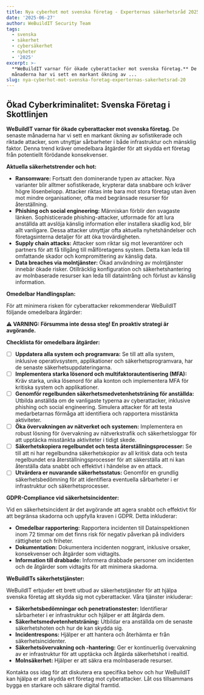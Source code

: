 ```yaml
---
title: Nya cyberhot mot svenska företag - Experternas säkerhetsråd 2025
date: '2025-06-27'
author: WeBuildIT Security Team
tags:
  - svenska
  - säkerhet
  - cybersäkerhet
  - nyheter
  - '2025'
excerpt: >-
  **WeBuildIT varnar för ökade cyberattacker mot svenska företag.** De senaste
  månaderna har vi sett en markant ökning av ...
slug: nya-cyberhot-mot-svenska-foretag-experternas-sakerhetsrad-20
---
```

## Ökad Cyberkriminalitet: Svenska Företag i Skottlinjen

**WeBuildIT varnar för ökade cyberattacker mot svenska företag.** De senaste månaderna har vi sett en markant ökning av sofistikerade och riktade attacker, som utnyttjar sårbarheter i både infrastruktur och mänsklig faktor.  Denna trend kräver omedelbara åtgärder för att skydda ert företag från potentiellt förödande konsekvenser.

**Aktuella säkerhetstrender och hot:**

* **Ransomware:** Fortsatt den dominerande typen av attacker.  Nya varianter blir alltmer sofistikerade, krypterar data snabbare och kräver högre lösenbelopp.  Attacker riktas inte bara mot stora företag utan även mot mindre organisationer, ofta med begränsade resurser för återställning.
* **Phishing och social engineering:**  Människan förblir den svagaste länken.  Sophisticerade phishing-attacker, utformade för att lura anställda att avslöja känslig information eller installera skadlig kod, blir allt vanligare.  Dessa attacker utnyttjar ofta aktuella nyhetshändelser och företagsinterna detaljer för att öka trovärdigheten.
* **Supply chain attacks:** Attacker som riktar sig mot leverantörer och partners för att få tillgång till målföretagens system.  Detta kan leda till omfattande skador och kompromittering av känslig data.
* **Data breaches via molntjänster:**  Ökad användning av molntjänster innebär ökade risker.  Otillräcklig konfiguration och säkerhetshantering av molnbaserade resurser kan leda till dataintrång och förlust av känslig information.


**Omedelbar Handlingsplan:**

För att minimera risken för cyberattacker rekommenderar WeBuildIT följande omedelbara åtgärder:

**⚠ VARNING:  Försumma inte dessa steg!  En proaktiv strategi är avgörande.**

**Checklista för omedelbara åtgärder:**

* [ ] **Uppdatera alla system och programvara:** Se till att alla system, inklusive operativsystem, applikationer och säkerhetsprogramvara, har de senaste säkerhetsuppdateringarna.
* [ ] **Implementera starka lösenord och multifaktorautentisering (MFA):**  Kräv starka, unika lösenord för alla konton och implementera MFA för kritiska system och applikationer.
* [ ] **Genomför regelbunden säkerhetsmedvetenhetsträning för anställda:**  Utbilda anställda om de vanligaste typerna av cyberattacker, inklusive phishing och social engineering.  Simulera attacker för att testa medarbetarnas förmåga att identifiera och rapportera misstänkta aktiviteter.
* [ ] **Öka övervakningen av nätverket och systemen:** Implementera en robust lösning för övervakning av nätverkstrafik och säkerhetsloggar för att upptäcka misstänkta aktiviteter i tidigt skede.
* [ ] **Säkerhetskopiera regelbundet och testa återställningsprocesser:**  Se till att ni har regelbundna säkerhetskopior av all kritisk data och testa regelbundet era återställningsprocesser för att säkerställa att ni kan återställa data snabbt och effektivt i händelse av en attack.
* [ ] **Utvärdera er nuvarande säkerhetsstatus:** Genomför en grundlig säkerhetsbedömning för att identifiera eventuella sårbarheter i er infrastruktur och säkerhetsprocesser.

**GDPR-Compliance vid säkerhetsincidenter:**

Vid en säkerhetsincident är det avgörande att agera snabbt och effektivt för att begränsa skadorna och uppfylla kraven i GDPR.  Detta inkluderar:

* **Omedelbar rapportering:** Rapportera incidenten till Datainspektionen inom 72 timmar om det finns risk för negativ påverkan på individers rättigheter och friheter.
* **Dokumentation:**  Dokumentera incidenten noggrant, inklusive orsaker, konsekvenser och åtgärder som vidtagits.
* **Information till drabbade:** Informera drabbade personer om incidenten och de åtgärder som vidtagits för att minimera skadorna.

**WeBuildITs säkerhetstjänster:**

WeBuildIT erbjuder ett brett utbud av säkerhetstjänster för att hjälpa svenska företag att skydda sig mot cyberattacker.  Våra tjänster inkluderar:

* **Säkerhetsbedömningar och penetrationstester:** Identifierar sårbarheter i er infrastruktur och hjälper er att åtgärda dem.
* **Säkerhetsmedvetenhetsträning:** Utbildar era anställda om de senaste säkerhetshoten och hur de kan skydda sig.
* **Incidentrespons:**  Hjälper er att hantera och återhämta er från säkerhetsincidenter.
* **Säkerhetsövervakning och -hantering:**  Ger er kontinuerlig övervakning av er infrastruktur för att upptäcka och åtgärda säkerhetshot i realtid.
* **Molnsäkerhet:** Hjälper er att säkra era molnbaserade resurser.


Kontakta oss idag för att diskutera era specifika behov och hur WeBuildIT kan hjälpa er att skydda ert företag mot cyberattacker.  Låt oss tillsammans bygga en starkare och säkrare digital framtid.
